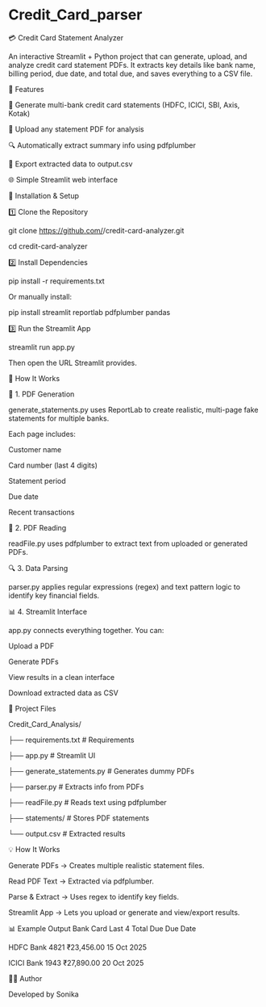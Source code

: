 # Credit_Card_parser
💳 Credit Card Statement Analyzer

An interactive Streamlit + Python project that can generate, upload, and analyze credit card statement PDFs.
It extracts key details like bank name, billing period, due date, and total due, and saves everything to a CSV file.

🚀 Features

🏦 Generate multi-bank credit card statements (HDFC, ICICI, SBI, Axis, Kotak)

📄 Upload any statement PDF for analysis

🔍 Automatically extract summary info using pdfplumber

💾 Export extracted data to output.csv

🌐 Simple Streamlit web interface


🧩 Installation & Setup

1️⃣ Clone the Repository

git clone https://github.com/<your-username>/credit-card-analyzer.git

cd credit-card-analyzer

2️⃣ Install Dependencies

pip install -r requirements.txt


Or manually install:

pip install streamlit reportlab pdfplumber pandas

3️⃣ Run the Streamlit App

streamlit run app.py


Then open the URL Streamlit provides.

🧮 How It Works

🏦 1. PDF Generation

generate_statements.py uses ReportLab to create realistic, multi-page fake statements for multiple banks.

Each page includes:

Customer name

Card number (last 4 digits)

Statement period

Due date

Recent transactions

🧾 2. PDF Reading

readFile.py uses pdfplumber to extract text from uploaded or generated PDFs.

🔍 3. Data Parsing

parser.py applies regular expressions (regex) and text pattern logic to identify key financial fields.

📊 4. Streamlit Interface

app.py connects everything together.
You can:

Upload a PDF

Generate PDFs

View results in a clean interface

Download extracted data as CSV

🧩 Project Files

Credit_Card_Analysis/

├── requirements.txt        # Requirements

├── app.py                  # Streamlit UI

├── generate_statements.py  # Generates dummy PDFs

├── parser.py               # Extracts info from PDFs

├── readFile.py             # Reads text using pdfplumber

├── statements/             # Stores PDF statements

└── output.csv              # Extracted results


💡 How It Works

Generate PDFs → Creates multiple realistic statement files.

Read PDF Text → Extracted via pdfplumber.

Parse & Extract → Uses regex to identify key fields.

Streamlit App → Lets you upload or generate and view/export results.

📊 Example Output
Bank	Card Last 4	Total Due	Due Date

HDFC Bank	4821	₹23,456.00	15 Oct 2025

ICICI Bank	1943	₹27,890.00	20 Oct 2025

👨‍💻 Author

Developed by Sonika
